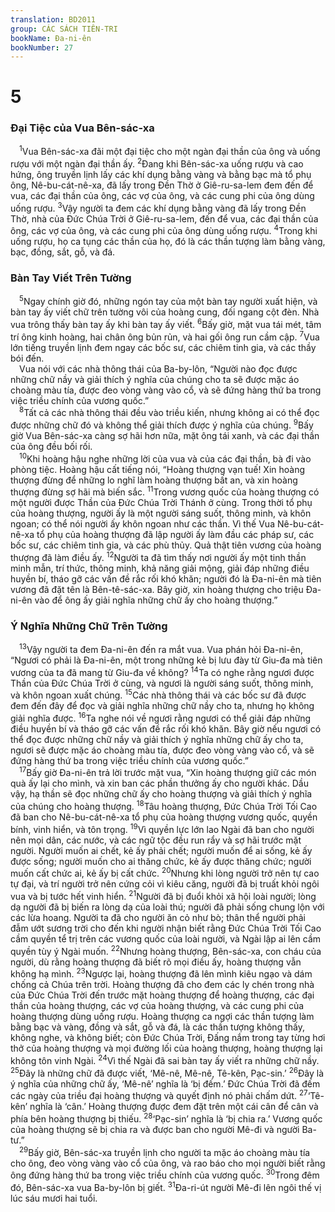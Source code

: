 ```yaml
---
translation: BD2011
group: CÁC SÁCH TIÊN-TRI
bookName: Đa-ni-ên 
bookNumber: 27
---
```


<div class="title"><h1>5</h1><h3>Ðại Tiệc của Vua Bên-sác-xa</h3></div>
<span class="verse da_5_1"> <sup>1</sup>Vua Bên-sác-xa đãi một đại tiệc cho một ngàn đại thần của ông và uống rượu với một ngàn đại thần ấy. </span>
<span class="verse da_5_2"><sup>2</sup>Ðang khi Bên-sác-xa uống rượu và cao hứng, ông truyền lịnh lấy các khí dụng bằng vàng và bằng bạc mà tổ phụ ông, Nê-bu-cát-nê-xa, đã lấy trong Ðền Thờ ở Giê-ru-sa-lem đem đến để vua, các đại thần của ông, các vợ của ông, và các cung phi của ông dùng uống rượu. </span>
<span class="verse da_5_3"><sup>3</sup>Vậy người ta đem các khí dụng bằng vàng đã lấy trong Ðền Thờ, nhà của Ðức Chúa Trời ở Giê-ru-sa-lem, đến để vua, các đại thần của ông, các vợ của ông, và các cung phi của ông dùng uống rượu. </span>
<span class="verse da_5_4"><sup>4</sup>Trong khi uống rượu, họ ca tụng các thần của họ, đó là các thần tượng làm bằng vàng, bạc, đồng, sắt, gỗ, và đá.<br/></span>
<div class="title"><h3>Bàn Tay Viết Trên Tường</h3></div>
<span class="verse da_5_5"> <sup>5</sup>Ngay chính giờ đó, những ngón tay của một bàn tay người xuất hiện, và bàn tay ấy viết chữ trên tường vôi của hoàng cung, đối ngang cột đèn. Nhà vua trông thấy bàn tay ấy khi bàn tay ấy viết. </span>
<span class="verse da_5_6"><sup>6</sup>Bấy giờ, mặt vua tái mét, tâm trí ông kinh hoàng, hai chân ông bủn rủn, và hai gối ông run cầm cập. </span>
<span class="verse da_5_7"><sup>7</sup>Vua lớn tiếng truyền lịnh đem ngay các bốc sư, các chiêm tinh gia, và các thầy bói đến.<br/> Vua nói với các nhà thông thái của Ba-by-lôn, “Người nào đọc được những chữ nầy và giải thích ý nghĩa của chúng cho ta sẽ được mặc áo choàng màu tía, được đeo vòng vàng vào cổ, và sẽ đứng hàng thứ ba trong việc triều chính của vương quốc.” <br/></span>
<span class="verse da_5_8"> <sup>8</sup>Tất cả các nhà thông thái đều vào triều kiến, nhưng không ai có thể đọc được những chữ đó và không thể giải thích được ý nghĩa của chúng. </span>
<span class="verse da_5_9"><sup>9</sup>Bấy giờ Vua Bên-sác-xa càng sợ hãi hơn nữa, mặt ông tái xanh, và các đại thần của ông đều bối rối.<br/></span>
<span class="verse da_5_10"> <sup>10</sup>Khi hoàng hậu nghe những lời của vua và của các đại thần, bà đi vào phòng tiệc. Hoàng hậu cất tiếng nói, “Hoàng thượng vạn tuế! Xin hoàng thượng đừng để những lo nghĩ làm hoàng thượng bất an, và xin hoàng thượng đừng sợ hãi mà biến sắc. </span>
<span class="verse da_5_11"><sup>11</sup>Trong vương quốc của hoàng thượng có một người được Thần của Ðức Chúa Trời Thánh ở cùng. Trong thời tổ phụ của hoàng thượng, người ấy là một người sáng suốt, thông minh, và khôn ngoan; có thể nói người ấy khôn ngoan như các thần. Vì thế Vua Nê-bu-cát-nê-xa tổ phụ của hoàng thượng đã lập người ấy làm đầu các pháp sư, các bốc sư, các chiêm tinh gia, và các phù thủy. Quả thật tiên vương của hoàng thượng đã làm điều ấy. </span>
<span class="verse da_5_12"><sup>12</sup>Người ta đã tìm thấy nơi người ấy một tinh thần minh mẫn, trí thức, thông minh, khả năng giải mộng, giải đáp những điều huyền bí, tháo gỡ các vấn đề rắc rối khó khăn; người đó là Ða-ni-ên mà tiên vương đã đặt tên là Bên-tê-sác-xa. Bây giờ, xin hoàng thượng cho triệu Ða-ni-ên vào để ông ấy giải nghĩa những chữ ấy cho hoàng thượng.”<br/></span>
<div class="title"><h3>Ý Nghĩa Những Chữ Trên Tường</h3></div>
<span class="verse da_5_13"> <sup>13</sup>Vậy người ta đem Ða-ni-ên đến ra mắt vua. Vua phán hỏi Ða-ni-ên, “Ngươi có phải là Ða-ni-ên, một trong những kẻ bị lưu đày từ Giu-đa mà tiên vương của ta đã mang từ Giu-đa về không? </span>
<span class="verse da_5_14"><sup>14</sup>Ta có nghe rằng ngươi được Thần của Ðức Chúa Trời ở cùng, và ngươi là người sáng suốt, thông minh, và khôn ngoan xuất chúng. </span>
<span class="verse da_5_15"><sup>15</sup>Các nhà thông thái và các bốc sư đã được đem đến đây để đọc và giải nghĩa những chữ nầy cho ta, nhưng họ không giải nghĩa được. </span>
<span class="verse da_5_16"><sup>16</sup>Ta nghe nói về ngươi rằng ngươi có thể giải đáp những điều huyền bí và tháo gỡ các vấn đề rắc rối khó khăn. Bây giờ nếu ngươi có thể đọc được những chữ nầy và giải thích ý nghĩa những chữ ấy cho ta, ngươi sẽ được mặc áo choàng màu tía, được đeo vòng vàng vào cổ, và sẽ đứng hàng thứ ba trong việc triều chính của vương quốc.”<br/></span>
<span class="verse da_5_17"> <sup>17</sup>Bấy giờ Ða-ni-ên trả lời trước mặt vua, “Xin hoàng thượng giữ các món quà ấy lại cho mình, và xin ban các phần thưởng ấy cho người khác. Dầu vậy, hạ thần sẽ đọc những chữ ấy cho hoàng thượng và giải thích ý nghĩa của chúng cho hoàng thượng. </span>
<span class="verse da_5_18"><sup>18</sup>Tâu hoàng thượng, Ðức Chúa Trời Tối Cao đã ban cho Nê-bu-cát-nê-xa tổ phụ của hoàng thượng vương quốc, quyền bính, vinh hiển, và tôn trọng. </span>
<span class="verse da_5_19"><sup>19</sup>Vì quyền lực lớn lao Ngài đã ban cho người nên mọi dân, các nước, và các ngữ tộc đều run rẩy và sợ hãi trước mặt người. Người muốn ai chết, kẻ ấy phải chết; người muốn để ai sống, kẻ ấy được sống; người muốn cho ai thăng chức, kẻ ấy được thăng chức; người muốn cất chức ai, kẻ ấy bị cất chức. </span>
<span class="verse da_5_20"><sup>20</sup>Nhưng khi lòng người trở nên tự cao tự đại, và trí người trở nên cứng cỏi vì kiêu căng, người đã bị truất khỏi ngôi vua và bị tước hết vinh hiển. </span>
<span class="verse da_5_21"><sup>21</sup>Người đã bị đuổi khỏi xã hội loài người; lòng dạ người đã bị biến ra lòng dạ của loài thú; người đã phải sống chung lộn với các lừa hoang. Người ta đã cho người ăn cỏ như bò; thân thể người phải đẫm ướt sương trời cho đến khi người nhận biết rằng Ðức Chúa Trời Tối Cao cầm quyền tể trị trên các vương quốc của loài người, và Ngài lập ai lên cầm quyền tùy ý Ngài muốn. </span>
<span class="verse da_5_22"><sup>22</sup>Nhưng hoàng thượng, Bên-sác-xa, con cháu của người, dù rằng hoàng thượng đã biết rõ mọi điều ấy, hoàng thượng vẫn không hạ mình. </span>
<span class="verse da_5_23"><sup>23</sup>Ngược lại, hoàng thượng đã lên mình kiêu ngạo và dám chống cả Chúa trên trời. Hoàng thượng đã cho đem các ly chén trong nhà của Ðức Chúa Trời đến trước mặt hoàng thượng để hoàng thượng, các đại thần của hoàng thượng, các vợ của hoàng thượng, và các cung phi của hoàng thượng dùng uống rượu. Hoàng thượng ca ngợi các thần tượng làm bằng bạc và vàng, đồng và sắt, gỗ và đá, là các thần tượng không thấy, không nghe, và không biết; còn Ðức Chúa Trời, Ðấng nắm trong tay từng hơi thở của hoàng thượng và mọi đường lối của hoàng thượng, hoàng thượng lại không tôn vinh Ngài. </span>
<span class="verse da_5_24"><sup>24</sup>Vì thế Ngài đã sai bàn tay ấy viết ra những chữ nầy. </span>
<span class="verse da_5_25"><sup>25</sup>Ðây là những chữ đã được viết, ‘Mê-nê, Mê-nê, Tê-kên, Pạc-sin.’ </span>
<span class="verse da_5_26"><sup>26</sup>Ðây là ý nghĩa của những chữ ấy, ‘Mê-nê’ nghĩa là ‘bị đếm.’ Ðức Chúa Trời đã đếm các ngày của triều đại hoàng thượng và quyết định nó phải chấm dứt. </span>
<span class="verse da_5_27"><sup>27</sup>‘Tê-kên’ nghĩa là ‘cân.’ Hoàng thượng được đem đặt trên một cái cân để cân và phía bên hoàng thượng bị thiếu. </span>
<span class="verse da_5_28"><sup>28</sup>‘Pạc-sin’ nghĩa là ‘bị chia ra.’ Vương quốc của hoàng thượng sẽ bị chia ra và được ban cho người Mê-đi và người Ba-tư.”<br/></span>
<span class="verse da_5_29"> <sup>29</sup>Bấy giờ, Bên-sác-xa truyền lịnh cho người ta mặc áo choàng màu tía cho ông, đeo vòng vàng vào cổ của ông, và rao báo cho mọi người biết rằng ông đứng hàng thứ ba trong việc triều chính của vương quốc. </span>
<span class="verse da_5_30"><sup>30</sup>Trong đêm đó, Bên-sác-xa vua Ba-by-lôn bị giết. </span>
<span class="verse da_5_31"><sup>31</sup>Ða-ri-út người Mê-đi lên ngôi thế vị lúc sáu mươi hai tuổi. <br/></span>
